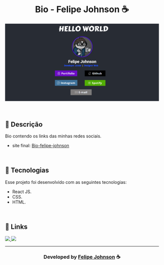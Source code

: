 <h1 align="center">
  Bio - Felipe Johnson ☕
</h1>

![Resultado final do projeto](images/final.png)

<br>

## 📝 Descrição 

Bio contendo os links das minhas redes sociais.  

- site final: [Bio-felipe-johnson](https://felipejohnson-bio.vercel.app/)

<br>

## 🚀 Tecnologias

Esse projeto foi desenvolvido com as seguintes tecnologias:

- React JS.
- CSS.
- HTML.

<br>


## 🔗 Links

<p align="left">
 
 <a href="https://www.instagram.com/felipee.johnson/" alt="Instagram">
  <img src="https://img.shields.io/badge/-Instagram-0A66C2?style=for-the-badge&logo=Instagram&logoColor=FFFFFF&link=https://www.instagram.com/felipee_johnsonn/"/> 
 </a>

<a href="https://felipejohnsonn.web.app/" alt="Portfolio">
  <img src="https://img.shields.io/badge/my_portfolio-000?style=for-the-badge&logo=ko-fi&logoColor=white&link=https://felipejohnsonn.web.app/"/>
 </a>

 </p>

-----

  <h3 align="center"> Developed by <a href="https://github.com/felipejohnson/">Felipe Johnson</a> ☕</h3>
